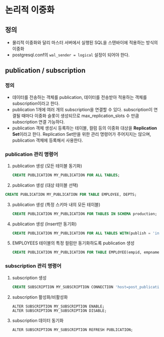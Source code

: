 # 논리적 이중화
## 정의
- 물리적 이중화와 달리 마스터 서버에서 실행된 SQL을 스탠바이에 적용하는 방식의 이중화
- postgresql.conf의 `wal_sender = logical` 설정이 되어야 한다.

## publication / subscription
### 정의
- 데이터를 전송하는 객체를 publication, 데이터를 전송받아 적용하는 객체를 subscription이라고 한다.
- publication 1개에 여러 개의 subscription을 연결할 수 있다. subscription이 연결될 때마다 이중화 슬롯이 생성되므로 max_replication_slots 수 만큼 subscription 연결 가능하다.
- publication 객체 생성시 등록하는 테이블, 컬럼 등의 이중화 대상을 **Replication Set**이라고 한다. Replication Set만을 위한 관리 명령어가 주어지지는 않으며, publication 객체에 등록해서 사용한다.

### publication 관리 명령어
1. publication 생성 (모든 테이블 동기화)
   ```sql
   CREATE PUBLICATION MY_PUBLICATION FOR ALL TABLES;
   ```
 2. publication 생성 (대상 테이블 선택)
   ```sql
   CREATE PUBLICATION MY_PUBLICATION FOR TABLE EMPLOYEE, DEPTS;
   ```
3. publication 생성 (특정 스키마 내의 모든 테이블)
   ```sql
   CREATE PUBLICATION MY_PUBLICATION FOR TABLES IN SCHEMA production;
   ```
4. publication 생성 (Insert만 동기화)
   ```sql
   CREATE PUBLICATION MY_PUBLICATION FOR ALL TABLES WITH(publish = 'insert');
   ```
5. EMPLOYEES 테이블의 특정 컬럼만 동기화하도록 publication 생성
   ```sql
   CREATE PUBLICATION MY_PUBLICATION FOR TABLE EMPLOYEE(empid, empname), DEPTS;  
   ```

### subscription 관리 명령어
1. subscription 생성
   ```sql
   CREATE SUBSCRIPTION MY_SUBSCRIPTION CONNECTION 'host=post_publication01 port=5432 dbname=nano' PUBLICATION MY_PUBLICATION;
   ```
2. subscription 활성화/비활성화
   ```
   ALTER SUBSCRIPTION MY_SUBSCRIPTION ENABLE;
   ALTER SUBSCRIPTION MY_SUBSCRIPTION DISABLE;
   ```
3. subscription 데이터 동기화
   ```
   ALTER SUBSCRIPTION MY_SUBSCRIPTION REFRESH PUBLICATION;
   ```
